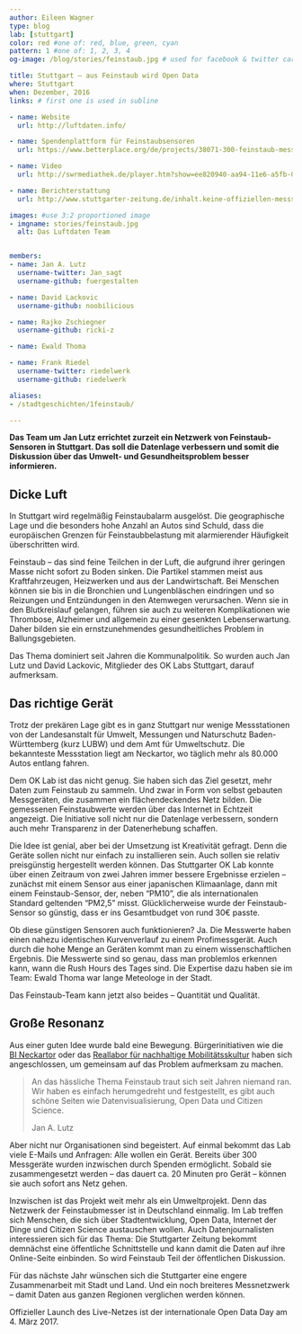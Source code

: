 ```yaml
---
author: Eileen Wagner
type: blog
lab: [stuttgart]
color: red #one of: red, blue, green, cyan
pattern: 1 #one of: 1, 2, 3, 4
og-image: /blog/stories/feinstaub.jpg # used for facebook & twitter card

title: Stuttgart – aus Feinstaub wird Open Data
where: Stuttgart
when: Dezember, 2016
links: # first one is used in subline

- name: Website
  url: http://luftdaten.info/

- name: Spendenplattform für Feinstaubsensoren
  url: https://www.betterplace.org/de/projects/38071-300-feinstaub-messgerate

- name: Video
  url: http://swrmediathek.de/player.htm?show=ee820940-aa94-11e6-a5fb-005056a10824

- name: Berichterstattung
  url: http://www.stuttgarter-zeitung.de/inhalt.keine-offiziellen-messstationen-in-stuttgart-nord-feinstaub-messen-selbst-gemacht.html

images: #use 3:2 proportioned image
- imgname: stories/feinstaub.jpg
  alt: Das Luftdaten Team


members:
- name: Jan A. Lutz
  username-twitter: Jan_sagt
  username-github: fuergestalten

- name: David Lackovic
  username-github: noobilicious

- name: Rajko Zschiegner
  username-github: ricki-z

- name: Ewald Thoma

- name: Frank Riedel
  username-twitter: riedelwerk
  username-github: riedelwerk

aliases:
- /stadtgeschichten/1feinstaub/

---
```


**Das Team um Jan Lutz errichtet zurzeit ein Netzwerk von Feinstaub-Sensoren in Stuttgart. Das soll die Datenlage verbessern und somit die Diskussion über das Umwelt- und Gesundheitsproblem besser informieren.**

## Dicke Luft

In Stuttgart wird regelmäßig Feinstaubalarm ausgelöst. Die geographische Lage und die besonders hohe Anzahl an Autos sind Schuld, dass die europäischen Grenzen für Feinstaubbelastung mit alarmierender Häufigkeit überschritten wird.

Feinstaub – das sind feine Teilchen in der Luft, die aufgrund ihrer geringen Masse nicht sofort zu Boden sinken. Die Partikel stammen meist aus Kraftfahrzeugen, Heizwerken und aus der Landwirtschaft. Bei Menschen können sie bis in die Bronchien und Lungenbläschen eindringen und so Reizungen und Entzündungen in den Atemwegen verursachen. Wenn sie in den Blutkreislauf gelangen, führen sie auch zu weiteren Komplikationen wie Thrombose, Alzheimer und allgemein zu einer gesenkten Lebenserwartung. Daher bilden sie ein ernstzunehmendes gesundheitliches Problem in Ballungsgebieten.

Das Thema dominiert seit Jahren die Kommunalpolitik. So wurden auch Jan Lutz und David Lackovic, Mitglieder des OK Labs Stuttgart, darauf aufmerksam.

## Das richtige Gerät

Trotz der prekären Lage gibt es in ganz Stuttgart nur wenige Messstationen von der Landesanstalt für Umwelt, Messungen und Naturschutz Baden-Württemberg (kurz LUBW) und dem Amt für Umweltschutz. Die bekannteste Messstation liegt am Neckartor, wo täglich mehr als 80.000 Autos entlang fahren.

Dem OK Lab ist das nicht genug. Sie haben sich das Ziel gesetzt, mehr Daten zum Feinstaub zu sammeln. Und zwar in Form von selbst gebauten Messgeräten, die zusammen ein flächendeckendes Netz bilden. Die gemessenen Feinstaubwerte werden über das Internet in Echtzeit angezeigt. Die Initiative soll nicht nur die Datenlage verbessern, sondern auch mehr Transparenz in der Datenerhebung schaffen.

<!-- <img style="float: right;" src="/blog/stories/basteln.jpg" width="40%" alt="das gemeinsame Basteln"> -->

Die Idee ist genial, aber bei der Umsetzung ist Kreativität gefragt. Denn die Geräte sollen nicht nur einfach zu installieren sein. Auch sollen sie relativ preisgünstig hergestellt werden können. Das Stuttgarter OK Lab konnte über einen Zeitraum von zwei Jahren immer bessere Ergebnisse erzielen – zunächst mit einem Sensor aus einer japanischen Klimaanlage, dann mit einem Feinstaub-Sensor, der, neben “PM10”, die als internationalen Standard geltenden “PM2,5” misst. Glücklicherweise wurde der Feinstaub-Sensor so günstig, dass er ins Gesamtbudget von rund 30€ passte.

Ob diese günstigen Sensoren auch funktionieren? Ja. Die Messwerte haben einen nahezu identischen Kurvenverlauf zu einem Profimessgerät. Auch durch die hohe Menge an Geräten kommt man zu einem wissenschaftlichen Ergebnis. Die Messwerte sind so genau, dass man problemlos erkennen kann, wann die Rush Hours des Tages sind. Die Expertise dazu haben sie im Team: Ewald Thoma war lange Meteologe in der Stadt.

Das Feinstaub-Team kann jetzt also beides – Quantität und Qualität.

## Große Resonanz

Aus einer guten Idee wurde bald eine Bewegung. Bürgerinitiativen wie die [BI Neckartor]( https://bineckartor.wordpress.com/) oder das [Reallabor für nachhaltige Mobilitätsskultur](http://www.uni-stuttgart.de/reallabor-nachhaltige-mobilitaetskultur) haben sich angeschlossen, um gemeinsam auf das Problem aufmerksam zu machen.

<blockquote>
<p>An das hässliche Thema Feinstaub traut sich seit Jahren niemand ran. Wir haben es einfach herumgedreht und festgestellt, es gibt auch schöne Seiten wie Datenvisualisierung, Open Data und Citizen Science.</p>
<footer>Jan A. Lutz</footer>
</blockquote>

Aber nicht nur Organisationen sind begeistert. Auf einmal bekommt das Lab viele E-Mails und Anfragen: Alle wollen ein Gerät. Bereits über 300 Messgeräte wurden inzwischen durch Spenden ermöglicht. Sobald sie zusammengesetzt werden – das dauert ca. 20 Minuten pro Gerät – können sie auch sofort ans Netz gehen.

Inzwischen ist das Projekt weit mehr als ein Umweltprojekt. Denn das Netzwerk der Feinstaubmesser ist in Deutschland einmalig. Im Lab treffen sich Menschen, die sich über Stadtentwicklung, Open Data, Internet der Dinge und Citizen Science austauschen wollen. Auch Datenjournalisten interessieren sich für das Thema: Die Stuttgarter Zeitung bekommt demnächst eine öffentliche Schnittstelle und kann damit die Daten auf ihre Online-Seite einbinden. So wird Feinstaub Teil der öffentlichen Diskussion.

Für das nächste Jahr wünschen sich die Stuttgarter eine engere Zusammenarbeit mit Stadt und Land. Und ein noch breiteres Messnetzwerk – damit Daten aus ganzen Regionen verglichen werden können.

Offizieller Launch des Live-Netzes ist der internationale Open Data Day am 4. März 2017.
